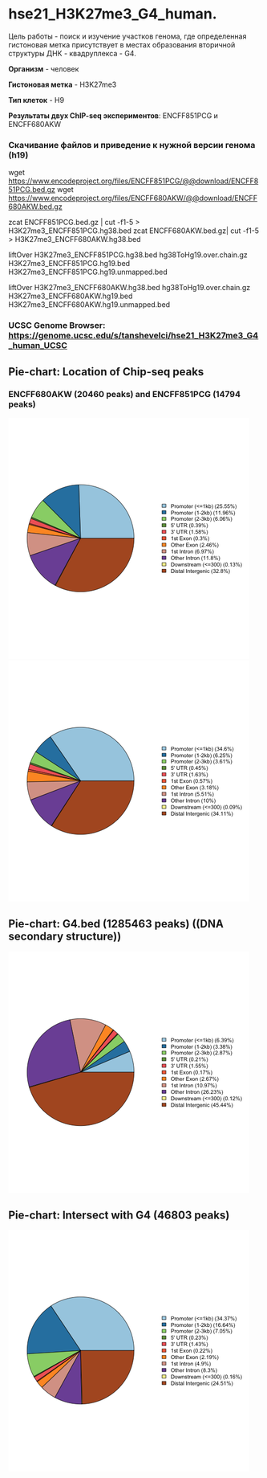 # hse21_H3K27me3_G4_human.

Цель работы - поиск и изучение участков генома, где
определенная гистоновая метка присутствует в местах образования вторичной структуры ДНК - квадруплекса - G4.

**Организм** - человек

**Гистоновая метка** - H3K27me3

**Тип клеток** - H9

**Результаты двух ChIP-seq экспериментов**: ENCFF851PCG и ENCFF680AKW


### Скачивание файлов и приведение к нужной версии генома (h19)

wget https://www.encodeproject.org/files/ENCFF851PCG/@@download/ENCFF851PCG.bed.gz
wget https://www.encodeproject.org/files/ENCFF680AKW/@@download/ENCFF680AKW.bed.gz

zcat ENCFF851PCG.bed.gz |  cut -f1-5 > H3K27me3_ENCFF851PCG.hg38.bed
zcat ENCFF680AKW.bed.gz|  cut -f1-5 > H3K27me3_ENCFF680AKW.hg38.bed

liftOver H3K27me3_ENCFF851PCG.hg38.bed hg38ToHg19.over.chain.gz H3K27me3_ENCFF851PCG.hg19.bed H3K27me3_ENCFF851PCG.hg19.unmapped.bed 

liftOver H3K27me3_ENCFF680AKW.hg38.bed hg38ToHg19.over.chain.gz H3K27me3_ENCFF680AKW.hg19.bed H3K27me3_ENCFF680AKW.hg19.unmapped.bed 


### **UCSC Genome Browser**: https://genome.ucsc.edu/s/tanshevelci/hse21_H3K27me3_G4_human_UCSC 

## Pie-chart: Location of Chip-seq peaks
### ENCFF680AKW (20460 peaks) and ENCFF851PCG (14794 peaks)
![Alt text](https://github.com/tanshevel/hse21_H3K27me3_G4_human./blob/main/images/chip_seeker.H3K27me3_H9.ENCFF680AKW.hg19filtered.plotAnnoPie.png)![Alt text](https://github.com/tanshevel/hse21_H3K27me3_G4_human./blob/main/images/chip_seeker.H3K27me3_H9.ENCFF851PCG.hg19filtered.plotAnnoPie.png)

## Pie-chart: G4.bed (1285463 peaks)  ((DNA secondary structure))
![Alt text](https://github.com/tanshevel/hse21_H3K27me3_G4_human./blob/main/images/chip_seeker.G4_ALLLL.plotAnnoPie.png)

## Pie-chart: Intersect with G4 (46803 peaks)
![Alt text](https://github.com/tanshevel/hse21_H3K27me3_G4_human./blob/main/images/chip_seeker.!H3K27me3.intersect_with_G4.plotAnnoPie.png)
